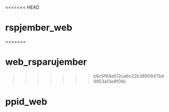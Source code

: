 <<<<<<< HEAD
# rspjember_web
=======
# web_rsparujember
>>>>>>> b6c5f94a512ca6c22b3890947bd9953a13e8f09c
# ppid_web
